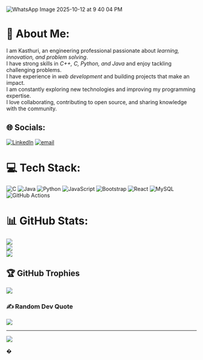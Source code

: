 ![WhatsApp Image 2025-10-12 at 9 40 04 PM](https://github.com/user-attachments/assets/6d309539-5810-4c41-a71d-76b7591bb956)





# 💫 About Me:
I am Kasthuri, an engineering professional passionate about *learning, innovation, and problem solving*.  <br>I have strong skills in *C++, C, Python, and Java* and enjoy tackling challenging problems.  <br>I have experience in *web development* and building projects that make an impact.  <br>I am constantly exploring new technologies and improving my programming expertise.  <br>I love collaborating, contributing to open source, and sharing knowledge with the community.<br>


## 🌐 Socials:
[![LinkedIn](https://img.shields.io/badge/LinkedIn-%230077B5.svg?logo=linkedin&logoColor=white)](https://linkedin.com/in/https://www.linkedin.com/in/kasthuri-s-bb56182a5?utm_source=share&utm_campaign=share_via&utm_content=profile&utm_medium=android_app) [![email](https://img.shields.io/badge/Email-D14836?logo=gmail&logoColor=white)](mailto:kit27.csbs28@gmail.com) 

# 💻 Tech Stack:
![C](https://img.shields.io/badge/c-%2300599C.svg?style=for-the-badge&logo=c&logoColor=white) ![Java](https://img.shields.io/badge/java-%23ED8B00.svg?style=for-the-badge&logo=openjdk&logoColor=white) ![Python](https://img.shields.io/badge/python-3670A0?style=for-the-badge&logo=python&logoColor=ffdd54) ![JavaScript](https://img.shields.io/badge/javascript-%23323330.svg?style=for-the-badge&logo=javascript&logoColor=%23F7DF1E) ![Bootstrap](https://img.shields.io/badge/bootstrap-%238511FA.svg?style=for-the-badge&logo=bootstrap&logoColor=white) ![React](https://img.shields.io/badge/react-%2320232a.svg?style=for-the-badge&logo=react&logoColor=%2361DAFB) ![MySQL](https://img.shields.io/badge/mysql-4479A1.svg?style=for-the-badge&logo=mysql&logoColor=white) ![GitHub Actions](https://img.shields.io/badge/github%20actions-%232671E5.svg?style=for-the-badge&logo=githubactions&logoColor=white)
# 📊 GitHub Stats:
![](https://github-readme-stats.vercel.app/api?username=kasthuri008&theme=dark&hide_border=false&include_all_commits=false&count_private=false)<br/>
![](https://nirzak-streak-stats.vercel.app/?user=kasthuri008&theme=dark&hide_border=false)<br/>
![](https://github-readme-stats.vercel.app/api/top-langs/?username=kasthuri008&theme=dark&hide_border=false&include_all_commits=false&count_private=false&layout=compact)

## 🏆 GitHub Trophies
![](https://github-profile-trophy.vercel.app/?username=kasthuri008&theme=radical&no-frame=false&no-bg=true&margin-w=4)

### ✍️ Random Dev Quote
![](https://quotes-github-readme.vercel.app/api?type=horizontal&theme=radical)

---
[![](https://visitcount.itsvg.in/api?id=kasthuri008&icon=0&color=0)](https://visitcount.itsvg.in)

<!-- Proudly created with GPRM ( https://gprm.itsvg.in ) -->�

<!--
**Kasthuri008/Kasthuri008** is a ✨ _special_ ✨ repository because its `README.md` (this file) appears on your GitHub profile.

Here are some ideas to get you started:

- 🔭 I’m currently working on ...
- 🌱 I’m currently learning ...
- 👯 I’m looking to collaborate on ...
- 🤔 I’m looking for help with ...
- 💬 Ask me about ...
- 📫 How to reach me: ...
- 😄 Pronouns: ...
- ⚡ Fun fact: ...
-->
